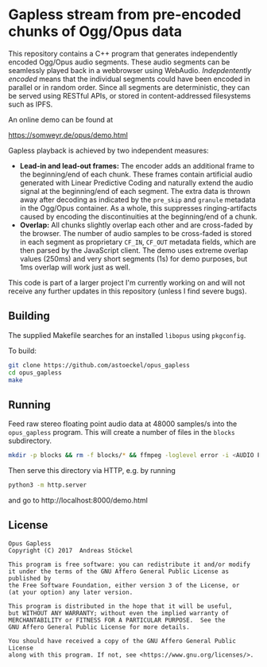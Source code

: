 # Gapless stream from pre-encoded chunks of Ogg/Opus data

This repository contains a C++ program that generates independently encoded Ogg/Opus audio segments. These audio segments can be seamlessly played back in a webbrowser using WebAudio. *Indepdentently encoded* means that the individual segments could have been encoded in parallel or in random order. Since all segments are deterministic, they can be served using RESTful APIs, or stored in content-addressed filesystems such as IPFS.

An online demo can be found at

https://somweyr.de/opus/demo.html

Gapless playback is achieved by two independent measures:
* **Lead-in and lead-out frames:** The encoder adds an additional frame to the beginning/end of each chunk. These frames contain artificial audio generated with Linear Predictive Coding and naturally extend the audio signal at the beginning/end of each segment. The extra data is thrown away after decoding as indicated by the `pre_skip` and `granule` metadata in the Ogg/Opus container. As a whole, this suppresses ringing-artifacts caused by encoding the discontinuities at the beginning/end of a chunk.
* **Overlap:** All chunks slightly overlap each other and are cross-faded by the browser. The number of audio samples to be cross-faded is stored in each segment as proprietary `CF_IN`, `CF_OUT` metadata fields, which are then parsed by the JavaScript client. The demo uses extreme overlap values (250ms) and very short segments (1s) for demo purposes, but 1ms overlap will work just as well.

This code is part of a larger project I'm currently working on and will not receive any further updates in this repository (unless I find severe bugs).

## Building

The supplied Makefile searches for an installed `libopus` using `pkgconfig`.

To build:
```sh
git clone https://github.com/astoeckel/opus_gapless
cd opus_gapless
make
```

## Running

Feed raw stereo floating point audio data at 48000 samples/s into the `opus_gapless` program. This will create a number of files in the `blocks` subdirectory.
```sh
mkdir -p blocks && rm -f blocks/* && ffmpeg -loglevel error -i <AUDIO FILE> -ac 2 -ar 48000 -f f32le - | ./opus_gapless
```

Then serve this directory via HTTP, e.g. by running
```sh
python3 -m http.server
```
and go to http://localhost:8000/demo.html


## License

```
Opus Gapless
Copyright (C) 2017  Andreas Stöckel

This program is free software: you can redistribute it and/or modify
it under the terms of the GNU Affero General Public License as published by
the Free Software Foundation, either version 3 of the License, or
(at your option) any later version.

This program is distributed in the hope that it will be useful,
but WITHOUT ANY WARRANTY; without even the implied warranty of
MERCHANTABILITY or FITNESS FOR A PARTICULAR PURPOSE.  See the
GNU Affero General Public License for more details.

You should have received a copy of the GNU Affero General Public License
along with this program. If not, see <https://www.gnu.org/licenses/>.
```
